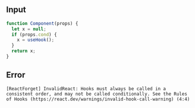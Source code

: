 
## Input

```javascript
function Component(props) {
  let x = null;
  if (props.cond) {
    x = useHook();
  }
  return x;
}

```


## Error

```
[ReactForget] InvalidReact: Hooks must always be called in a consistent order, and may not be called conditionally. See the Rules of Hooks (https://react.dev/warnings/invalid-hook-call-warning) (4:4)
```
          
      